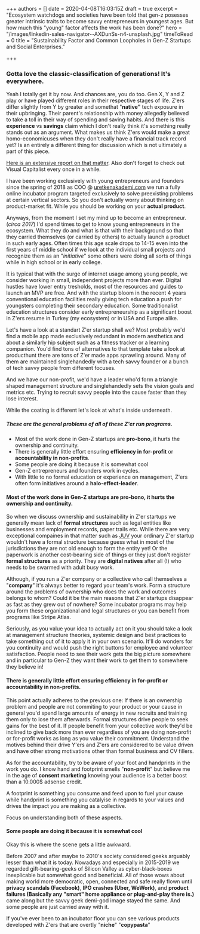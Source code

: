 +++
authors = []
date = 2020-04-08T16:03:15Z
draft = true
excerpt = "Ecosystem watchdogs and societies have been told that gen-z posesses greater intrinsic traits to become savvy entrepreneurs in youngest ages. But how much this \"young\" factor affects the work has been done?"
hero = "/images/linkedin-sales-navigator--AXDunSs-n4-unsplash.jpg"
timeToRead = 0
title = "Sustainability Factor and Common Loopholes in Gen-Z Startups and Social Enterprises."

+++
### Gotta love the classic-classification of generations! It's everywhere.

Yeah I totally get it by now. And chances are, you do too. Gen X, Y and Z play or have played different roles in their respective stages of life. Z'ers differ slightly from Y by greater and somethat "**native"** tech exposure in their upbringing. Their parent's relationship with money allegedly believed to take a toll in their way of spending and saving habits. And there is this **experience** vs **savings** claim which I don't really think it's something really stands out as an argument. What makes us think Z'ers would make a great homo-economicuses when they don't really have a financial track record yet? Is an entirely a different thing for discussion which is not ultimately a part of this piece.

[Here is an extensive report on that matter](https://www.visualcapitalist.com/meet-generation-z-the-newest-member-to-the-workforce/). Also don't forget to check out Visual Capitalist every once in a while.

I have been working exclusively with young entrepreneurs and founders since the spring of 2018 as COO @ [uretkenakademi.com](https://uretkenakademi.com) we run a fully online incubator program targeted exclusively to solve preexisting problems at certain vertical sectors. So you don't actually worry about thinking on product-market fit. While you should be working on your **actual product**.

Anyways, from the moment I set my mind up to become an entrepreneur. (_circa 2017_) I'd spend times to get to know young entrepreneurs in the ecosystem. What they do and what is that with their background so that they carried themselves (or carried by others) to actually launch a product in such early ages. Often times this age scale drops to 14-15 even into the first years of middle school if we look at the individual small projects and recognize them as an "_initiative_" some others were doing all sorts of things while in high school or in early college.

It is typical that with the surge of internet usage among young people, we consider working in small, independent projects more than ever. Digital hustles have lower entry tresholds, most of the resources and guides to launch an MVP are free. And with the startup bloom in the recent 4 years conventional education facilities really giving tech education a push for youngsters completing their secondary education. Some traditionalist education structures consider early entrepreneurship as a significant boost in Z'ers resume in Turkey (my ecosystem) or in USA and Europe alike.

Let's have a look at a standart Z'er startup shall we? Most probably we'd find a mobile app made exclusively redundant in modern aesthetics and about a similarly hip subject such as a fitness tracker or a learning companion. You'd find tons of alternatives to that template take a look at producthunt there are tons of Z'er made apps sprawling around. Many of them are maintained singlehandedly with a tech savvy founder or a bunch of tech savvy people from different focuses.

And we have our non-profit, we'd have a leader who'd form a triangle shaped management structure and singlehandedly sets the vision goals and metrics etc. Trying to recruit savvy people into the cause faster than they lose interest.

While the coating is different let's look at what's inside underneath.

##### These are the general problems of all of these Z'er run programs.

* Most of the work done in Gen-Z startups are **pro-bono**, it hurts the ownership and continuity.
* There is generally little effort ensuring **efficiency in for-profit** or **accountability in non-profits**.
* Some people are doing it because it is somewhat cool
* Gen-Z entrepreneurs and founders work in cycles.
* With little to no formal education or experience on management, Z'ers often form initiatives around a **halo-effect-leader**.

#### Most of the work done in Gen-Z startups are **pro-bono**, it hurts the ownership and continuity.

So when we discuss ownership and sustainability in Z'er startups we generally mean lack of **formal structures** such as legal entities like businesses and employment records, paper trails etc. While there are very exceptional compaines in that matter such as [JUV](https://juvconsulting.com) your ordinary Z'er startup wouldn't have a formal structure because guess what in most of the jurisdictions they are not old enough to form the entity yet! Or the paperwork is another cost-bearing side of things or they just don't register **formal structures** as a priority. They are **digital natives** after all (!) who needs to be swarmed with adult busy work.

Although, if you run a Z'er company or a collective who call themselves a "**company**" it's always better to regard your team's work. Form a structure around the problems of ownership who does the work and outcomes belongs to whom? Could it be the main reasons that Z'er startups disappear as fast as they grew out of nowhere? Some incubator programs may help you form these organizational and legal structures or you can benefit from programs like Stripe Atlas.

Seriously, as you value your idea to actually act on it you should take a look at management structure theories, systemic design and best practices to take something out of it to apply it in your own scenario. It'll do wonders for you continuity and would push the right buttons for employee and volunteer satisfaction. People need to see their work gets the big picture somewhere and in particular to Gen-Z they want their work to get them to somewhere they believe in!

#### There is generally little effort ensuring **efficiency in for-profit** or **accountability in non-profits**.

This point actually adheres to the previous one: If there is an ownership problem and people are not commiting to your product or your cause in general you'd spend large amounts of energy in new recruits and training them only to lose them afterwards. Formal structures drive people to seek gains for the best of it. If people benefit from your collective work they'd be inclined to give back more than ever regardless of you are doing non-profit or for-profit works as long as you value their commitment. Understand the motives behind their drive Y'ers and Z'ers are considered to be value driven and have other strong motivations other than formal business and CV fillers.

As for the accountability, try to be aware of your foot and handprints in the work you do. I know hand and footprint smells "**non-profit**" but believe me in the age of **consent marketing** knowing your audience is a better boost than a 10.000$ adsense credit.

A footprint is something you consume and feed upon to fuel your cause while handprint is something you catalyise in regards to your values and drives the impact you are making as a collective.

Focus on understanding both of these aspects.

#### Some people are doing it because it is somewhat cool

Okay this is where the scene gets a little awkward.

Before 2007 and after maybe to 2010's society considered geeks arguably lesser than what it is today. Nowadays and especially in 2015-2019 we regarded gift-bearing-geeks of Silicon Valley as cyber-black-boxes inexplicable but somewhat good and beneficial. All of those wows about making world more democratic, open, connected and safe really flown until **privacy scandals (Facebook)**, **IPO crashes (Uber, WeWork)**, and **product failures (Basically any "smart" home appliance or plug-and-play there is.)** came along but the savvy geek demi-god image stayed the same. And some people are just carried away with it.

If you've ever been to an incubator floor you can see various products developed with Z'ers that are overtly "**niche**" "**copypasta**" 